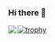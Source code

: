 ### Hi there 👋

<!--
<a href="https://github.com/kento-yoshidu/github-readme-stats">
  <img align="left" src="https://github-readme-stats.vercel.app/api?username=kento-yoshidu&hide=contribs&count_private=true&show_icons=true&theme=tokyonight" />
</a>
-->

<a href="https://github.com/kento-yoshidu/github-readme-stats">
  <img align="left" src="https://github-readme-stats.vercel.app/api/top-langs/?username=kento-yoshidu&layout=compact&theme=tokyonight" />
</a>

[![trophy](https://github-profile-trophy.vercel.app/?username=kento-yoshidu)](https://github.com/kento-yoshidu/github-profile-trophy)
